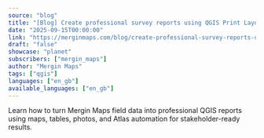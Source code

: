 ```yaml
---
source: "blog"
title: "[Blog] Create professional survey reports using QGIS Print Layout after field data collection"
date: "2025-09-15T00:00:00"
link: "https://merginmaps.com/blog/create-professional-survey-reports-using-qgis-print-layout-after-field-data-collection?utm_source=qgis"
draft: "false"
showcase: "planet"
subscribers: ["mergin_maps"]
author: "Mergin Maps"
tags: ["qgis"]
languages: ["en_gb"]
available_languages: ["en_gb"]
---
```


Learn how to turn Mergin Maps field data into professional QGIS reports using maps, tables, photos, and Atlas automation for stakeholder-ready results.
